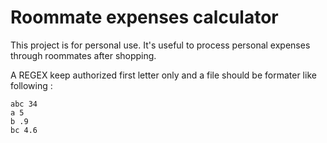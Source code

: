 # Roommate expenses calculator

This project is for personal use. It's useful to process personal expenses through roommates after shopping.

A REGEX keep authorized first letter only and a file should be formater like following :

```
abc 34
a 5
b .9
bc 4.6
```
